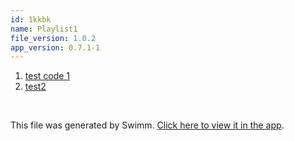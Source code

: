 ```yaml
---
id: 1kkbk
name: Playlist1
file_version: 1.0.2
app_version: 0.7.1-1
---
```


<!-- Steps - Do not remove this comment -->
1. [test code 1](test-code-1.1imsz.sw.md)
2. [test2](test2.hhfwk.sw.md)


<br/>

This file was generated by Swimm. [Click here to view it in the app](https://app.swimm.io/repos/Z2l0aHViJTNBJTNBQW5zaWJsZUF6dXJlQnVpbGQlM0ElM0FTaWx2ZXJrbmlnaHRNZWw=/docs/1kkbk).